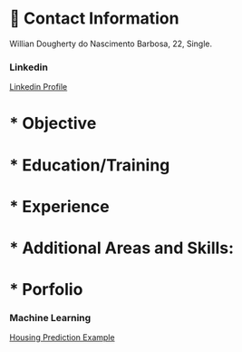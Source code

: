 # :blue_book: Contact Information
Willian Dougherty do Nascimento Barbosa, 22, Single.

### **Linkedin**
[Linkedin Profile](https://www.linkedin.com/in/willian-dougherty-n-barbosa-245198b0/)

# * Objective

# * Education/Training

# * Experience

# * Additional Areas and Skills:

# * Porfolio
### Machine Learning
[Housing Prediction Example](https://github.com/devwdougherty/housing-prediction-example)




